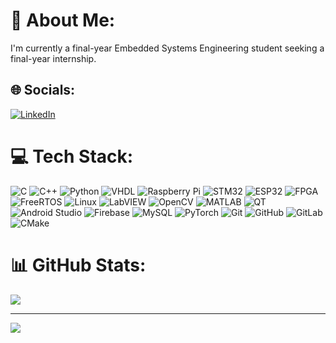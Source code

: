 # 🔅 About Me:
I'm currently a final-year Embedded Systems Engineering student seeking a final-year internship.


## 🌐 Socials:
[![LinkedIn](https://img.shields.io/badge/LinkedIn-%230077B5.svg?logo=linkedin&logoColor=white)](https://linkedin.com/in/houssem-eddine-marzouk) 

# 💻 Tech Stack:
![C](https://img.shields.io/badge/c-%2300599C.svg?style=for-the-badge&logo=c&logoColor=white) 
![C++](https://img.shields.io/badge/c++-%2300599C.svg?style=for-the-badge&logo=c%2B%2B&logoColor=white) 
![Python](https://img.shields.io/badge/python-3670A0?style=for-the-badge&logo=python&logoColor=ffdd54) 
![VHDL](https://img.shields.io/badge/VHDL-%23003B6F.svg?style=for-the-badge&logo=vhdl&logoColor=white)
![Raspberry Pi](https://img.shields.io/badge/-RaspberryPi-C51A4A?style=for-the-badge&logo=Raspberry-Pi) 
![STM32](https://img.shields.io/badge/STM32-%230073BF.svg?style=for-the-badge&logo=stmicroelectronics&logoColor=white)
![ESP32](https://img.shields.io/badge/ESP32-%230099FF.svg?style=for-the-badge&logo=espressif&logoColor=white)
![FPGA](https://img.shields.io/badge/FPGA-%230A93D8.svg?style=for-the-badge&logo=fpga&logoColor=white)
![FreeRTOS](https://img.shields.io/badge/FreeRTOS-%230A1128.svg?style=for-the-badge&logo=freertos&logoColor=white)
![Linux](https://img.shields.io/badge/Linux-%23FCC624.svg?style=for-the-badge&logo=linux&logoColor=black)
![LabVIEW](https://img.shields.io/badge/LabVIEW-%23FFDB00.svg?style=for-the-badge&logo=labview&logoColor=black)
![OpenCV](https://img.shields.io/badge/OpenCV-%23FF9800.svg?style=for-the-badge&logo=opencv&logoColor=white)
![MATLAB](https://img.shields.io/badge/MATLAB-%23E16737.svg?style=for-the-badge&logo=mathworks&logoColor=white)
![QT](https://img.shields.io/badge/QT-%23341D50.svg?style=for-the-badge&logo=qt&logoColor=white)
![Android Studio](https://img.shields.io/badge/AndroidStudio-%233DDC84.svg?style=for-the-badge&logo=android-studio&logoColor=white)
![Firebase](https://img.shields.io/badge/firebase-%23039BE5.svg?style=for-the-badge&logo=firebase) 
![MySQL](https://img.shields.io/badge/mysql-4479A1.svg?style=for-the-badge&logo=mysql&logoColor=white) 
![PyTorch](https://img.shields.io/badge/PyTorch-%23EE4C2C.svg?style=for-the-badge&logo=PyTorch&logoColor=white) 
![Git](https://img.shields.io/badge/git-%23F05033.svg?style=for-the-badge&logo=git&logoColor=white) 
![GitHub](https://img.shields.io/badge/github-%23121011.svg?style=for-the-badge&logo=github&logoColor=white) 
![GitLab](https://img.shields.io/badge/gitlab-%23181717.svg?style=for-the-badge&logo=gitlab&logoColor=white) 
![CMake](https://img.shields.io/badge/CMake-%23008FBA.svg?style=for-the-badge&logo=cmake&logoColor=white) 

# 📊 GitHub Stats:
![](https://github-readme-stats.vercel.app/api/top-langs/?username=Houssem70&theme=nightowl&hide_border=false&include_all_commits=false&count_private=false&layout=compact)

---
[![](https://visitcount.itsvg.in/api?id=Houssem70&icon=0&color=0)](https://visitcount.itsvg.in)

<!-- Proudly created with GPRM ( https://gprm.itsvg.in ) -->
